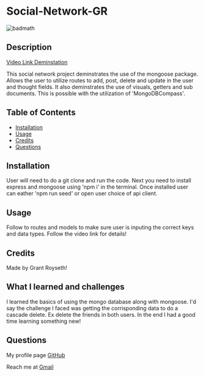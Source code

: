 # Social-Network-GR
  
  ![badmath](https://img.shields.io/github/languages/top/nielsenjared/badmath)
  
  



    
  
## Description  
[Video Link Deminstation](https://drive.google.com/file/d/17-Qh-MYwTTsSJaoBOeCvte27kE8yUDZR/view)

This social network project deminstrates the use of the mongoose package. Allows the user to utilize routes to add, post, delete and update in the user and thought fields. It also deminstrates the use of visuals, getters and sub documents. This is possible with the utilization of 'MongoDBCompass'.  
## Table of Contents 

- [Installation](#installation)
- [Usage](#usage)
- [Credits](#credits)
- [Questions](#questions)

## Installation
User will need to do a git clone and run the code. Next you need to install express and mongoose using 'npm i' in the terminal. Once installed user can eather 'npm run seed' or open user choice of api client.

## Usage
Follow to routes and models to make sure user is inputing the correct keys and data types. Follow the video link for details!

## Credits
Made by Grant Royseth!

## What I learned and challenges

I learned the basics of using the mongo database along with mongoose. I'd say the challenge I faced was getting the corrisponding data to do a cascade delete. Ex delete the friends in both users. In the end I had a good time learning something new!

## Questions
My profile page [GitHub](https://github.com/groyseth)

Reach me at [Gmail](Groyseth@gmail.com)
